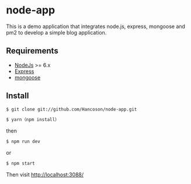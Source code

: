 # node-app

This is a demo application that integrates node.js, express, mongoose and pm2 to develop a simple blog application.

## Requirements

* [NodeJs](http://nodejs.org) >= 6.x 
* [Express](http://expressjs.com)
* [mongoose](http://mongoosejs.com)

## Install

```sh
$ git clone git://github.com/Hancoson/node-app.git

$ yarn（npm install）
```
then

```sh
$ npm run dev
```
or
```sh
$ npm start
```
Then visit [http://localhost:3088/](http://localhost:3088/)